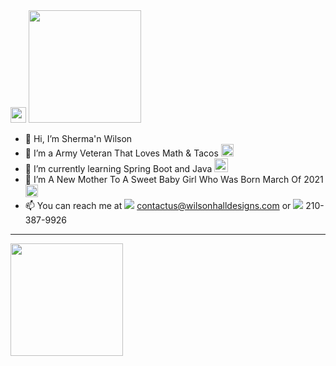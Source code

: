 <img height="25px" src="Sherma'nWilson.mp4"/>

<img height="180em" src="https://media2.giphy.com/media/xVo74Qz3sM3K4lrILH/giphy.gif?cid=ecf05e4792porv2gq2rndj88nrijetkv5x8qv9tau8ned6ha&rid=giphy.gif&ct=g"  style="text-align:center;"/>

- 👋 Hi, I’m Sherma'n Wilson
- 👀 I’m a Army Veteran That Loves Math & Tacos <img height="20px" src="https://img.icons8.com/color/48/000000/taco.png"/>
- 🌱 I’m currently learning Spring Boot and Java <img height="22px" src="https://img.icons8.com/color/48/000000/java-coffee-cup-logo--v2.png"/>
- 💞️ I’m A New Mother To A Sweet Baby Girl Who Was Born March Of 2021 <img height="20px" src="https://img.icons8.com/bubbles/50/000000/aries.png"/>
- 📫 You can reach me at <img src="https://img.icons8.com/officel/14/000000/email.png"/> contactus@wilsonhalldesigns.com or <img src="https://img.icons8.com/ultraviolet/14/000000/phone.png"/> 210-387-9926
<hr>
<img height="180px"src="https://github-readme-stats.vercel.app/api?username=shermanawilson&show_icons=true&hide_border=true&&count_private=true&include_all_commits=true"  style="text-align:center;" />

<!--START_SECTION:waka-->
<!--END_SECTION:waka-->

<!---
shermanawilson/shermanawilson is a ✨ special ✨ repository because its `README.md` (this file) appears on your GitHub profile.
You can click the Preview link to take a look at your changes.
--->
